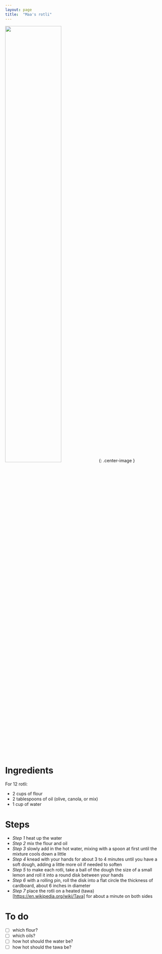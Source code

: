 ```yaml
---
layout: page
title:  "Maa's rotli"
---
```


<img src="/assets/rotli.jpg" height="60%" width="60%" border="0">{: .center-image }

# Ingredients
For 12 rotli:
- 2 cups of flour
- 2 tablespoons of oil (olive, canola, or mix)
- 1 cup of water

# Steps

- *Step 1* heat up the water
- *Step 2* mix the flour and oil
- *Step 3* slowly add in the hot water, mixing with a spoon at first until the mixture cools down a little
- *Step 4* knead with your hands for about 3 to 4 minutes until you have a soft dough, adding a little more oil if needed to soften
- *Step 5* to make each rotli, take a ball of the dough the size of a small lemon and roll it into a round disk between your hands
- *Step 6* with a rolling pin, roll the disk into a flat circle the thickness of cardboard, about 6 inches in diameter
- *Step 7* place the rotli on a heated (tawa)[https://en.wikipedia.org/wiki/Tava] for about a minute on both sides

# To do
- [ ] which flour?
- [ ] which oils?
- [ ] how hot should the water be?
- [ ] how hot should the tawa be?
